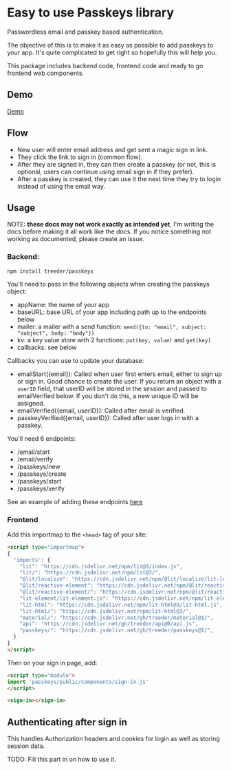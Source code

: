 # Easy to use Passkeys library

Passwordless email and passkey based authentication.

The objective of this is to make it as easy as possible to add passkeys to your app. It's quite complicated
to get right so hopefully this will help you. 

This package includes backend code, frontend code and ready to go frontend web components. 

## Demo

[Demo](https://passkeys-3nt.pages.dev/)

## Flow

- New user will enter email address and get sent a magic sign in link. 
- They click the link to sign in (common flow).
- After they are signed in, they can then create a passkey (or not, this is optional, users can continue using email sign in if they prefer).
- After a passkey is created, they can use it the next time they try to login instead of using the email way.

## Usage

NOTE: <b>these docs may not work exactly as intended yet</b>, I'm writing the docs before making it all work like the docs. If you notice something not working as documented, please create an issue. 

###  Backend:

```
npm install treeder/passkeys
```

You'll need to pass in the following objects when creating the passkeys object:

- appName: the name of your app
- baseURL: base URL of your app including path up to the endpoints below
- mailer: a mailer with a send function: `send({to: "email", subject: "subject", body: "body"})` 
- kv: a key value store with 2 functions: `put(key, value)` and `get(key)`
- callbacks: see below

Callbacks you can use to update your database:

- emailStart({email}): Called when user first enters email, either to sign up or sign in. Good chance to create the user. If you return an object with a `userID` field, that userID will be stored in the session and passed to emailVerified below. If you don't do this, a new unique ID will be assigned. 
- emailVerified({email, userID}): Called after email is verified. 
- passkeyVerified({email, userID}): Called after user logs in with a passkey. 

You'll need 6 endpoints:

- /email/start
- /email/verify
- /passkeys/new
- /passkeys/create
- /passkeys/start
- /passkeys/verify

See an example of adding these endpoints [here](functions/v2/auth/[[catchall]].js)

### Frontend

Add this importmap to the `<head>` tag of your site:

```html
<script type="importmap">
{
  "imports": {
    "lit": "https://cdn.jsdelivr.net/npm/lit@3/index.js",
    "lit/": "https://cdn.jsdelivr.net/npm/lit@3/",
    "@lit/localize": "https://cdn.jsdelivr.net/npm/@lit/localize/lit-localize.js",
    "@lit/reactive-element": "https://cdn.jsdelivr.net/npm/@lit/reactive-element@1/reactive-element.js",
    "@lit/reactive-element/": "https://cdn.jsdelivr.net/npm/@lit/reactive-element@1/",
    "lit-element/lit-element.js": "https://cdn.jsdelivr.net/npm/lit-element@4/lit-element.js",
    "lit-html": "https://cdn.jsdelivr.net/npm/lit-html@3/lit-html.js",
    "lit-html/": "https://cdn.jsdelivr.net/npm/lit-html@3/",
    "material/": "https://cdn.jsdelivr.net/gh/treeder/material@1/",
    "api": "https://cdn.jsdelivr.net/gh/treeder/api@0/api.js",
    "passkeys/": "https://cdn.jsdelivr.net/gh/treeder/passkeys@1/",
  }
}
</script>
```

Then on your sign in page, add:

```html
<script type="module">
import 'passkeys/public/components/sign-in.js'
</script>

<sign-in></sign-in>
```

## Authenticating after sign in

This handles Authorization headers and cookies for login as well as storing session data. 

TODO: Fill this part in on how to use it. 
